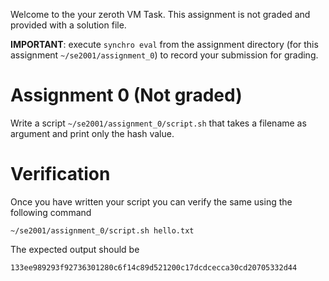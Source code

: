 Welcome to the your zeroth VM Task. This assignment is not graded and provided with a solution file.

**IMPORTANT**: execute `synchro eval` from the assignment directory (for this assignment `~/se2001/assignment_0`) to record your submission for grading.

# Assignment 0 (Not graded)

Write a script `~/se2001/assignment_0/script.sh` that takes a filename as argument and print only the hash value.

# Verification

Once you have written your script you can verify the same using the following command

```
~/se2001/assignment_0/script.sh hello.txt
```

The expected output should be

```
133ee989293f92736301280c6f14c89d521200c17dcdcecca30cd20705332d44
```
